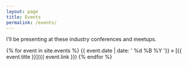 ```yaml
---
layout: page
title: Events
permalink: /events/
---
```


I'll be presenting at these industry conferences and meetups.

{% for event in site.events %}
  {{ event.date | date: ' %d %B %Y '}} &raquo; [{{ event.title }}]({{ event.link }})
{% endfor %}
